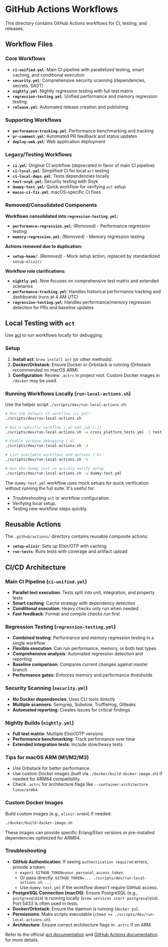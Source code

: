 # GitHub Actions Workflows

This directory contains GitHub Actions workflows for CI, testing, and releases.

## Workflow Files

### Core Workflows
- **`ci-unified.yml`**: Main CI pipeline with parallelized testing, smart caching, and conditional execution
- **`security.yml`**: Comprehensive security scanning (dependencies, secrets, SAST)
- **`nightly.yml`**: Nightly regression testing with full test matrix
- **`regression-testing.yml`**: Unified performance and memory regression testing
- **`release.yml`**: Automated release creation and publishing

### Supporting Workflows
- **`performance-tracking.yml`**: Performance benchmarking and tracking
- **`pr-comment.yml`**: Automated PR feedback and status updates
- **`deploy-web.yml`**: Web application deployment

### Legacy/Testing Workflows
- **`ci.yml`**: Original CI workflow (deprecated in favor of main CI pipeline)
- **`ci-local.yml`**: Simplified CI for local `act` testing
- **`ci-local-deps.yml`**: Tests dependencies locally
- **`test-snyk.yml`**: Security testing with Snyk
- **`dummy-test.yml`**: Quick workflow for verifying `act` setup
- **`macos-ci-fix.yml`**: macOS-specific CI fixes

### Removed/Consolidated Components
**Workflows consolidated into `regression-testing.yml`:**
- **`performance-regression.yml`**: *(Removed)* - Performance regression testing
- **`memory-regression.yml`**: *(Removed)* - Memory regression testing

**Actions removed due to duplication:**
- **`setup-beam/`**: *(Removed)* - Mock setup action, replaced by standardized `setup-elixir/`

**Workflow role clarifications:**
- **`nightly.yml`**: Now focuses on comprehensive test matrix and extended scenarios
- **`performance-tracking.yml`**: Handles historical performance tracking and dashboards (runs at 4 AM UTC)
- **`regression-testing.yml`**: Handles performance/memory regression detection for PRs and baseline updates

## Local Testing with `act`

Use [act](https://github.com/nektos/act) to run workflows locally for debugging.

### Setup

1. **Install act**: `brew install act` (or other methods).
2. **Docker/Orbstack**: Ensure Docker or Orbstack is running (Orbstack recommended on macOS ARM).
3. **Configuration**: Review `.actrc` in project root. Custom Docker images in `/docker` may be used.

### Running Workflows Locally (`run-local-actions.sh`)

Use the helper script `./scripts/dev/run-local-actions.sh`:

```bash
# Run the default CI workflow (ci.yml)
./scripts/dev/run-local-actions.sh

# Run a specific workflow (-w) and job (-j)
./scripts/dev/run-local-actions.sh -w cross_platform_tests.yml -j test_linux

# Enable verbose debugging (-d)
./scripts/dev/run-local-actions.sh -d

# List available workflows and options (-h)
./scripts/dev/run-local-actions.sh -h

# Run the dummy test to quickly verify setup
./scripts/dev/run-local-actions.sh -w dummy-test.yml
```

The `dummy-test.yml` workflow uses mock setups for quick verification without running the full suite. It's useful for:

- Troubleshooting `act` or workflow configuration.
- Verifying local setup.
- Testing new workflow steps quickly.

## Reusable Actions

The `.github/actions/` directory contains reusable composite actions:

- **`setup-elixir`**: Sets up Elixir/OTP with caching
- **`run-tests`**: Runs tests with coverage and artifact upload

## CI/CD Architecture

### Main CI Pipeline (`ci-unified.yml`)
- **Parallel test execution**: Tests split into unit, integration, and property tests
- **Smart caching**: Cache strategy with dependency detection
- **Conditional execution**: Heavy checks only run when needed
- **Fast feedback**: Format and compile checks run first

### Regression Testing (`regression-testing.yml`)
- **Combined testing**: Performance and memory regression testing in a single workflow
- **Flexible execution**: Can run performance, memory, or both test types
- **Comprehensive analysis**: Automated regression detection and reporting
- **Baseline comparison**: Compares current changes against master branch
- **Performance gates**: Enforces memory and performance thresholds

### Security Scanning (`security.yml`)
- **No Docker dependencies**: Uses CLI tools directly
- **Multiple scanners**: Semgrep, Sobelow, TruffleHog, Gitleaks
- **Automated reporting**: Creates issues for critical findings

### Nightly Builds (`nightly.yml`)
- **Full test matrix**: Multiple Elixir/OTP versions
- **Performance benchmarking**: Track performance over time
- **Extended integration tests**: Include slow/heavy tests

### Tips for macOS ARM (M1/M2/M3)

- Use Orbstack for better performance.
- Use custom Docker images (built via `./docker/build-docker-image.sh`) if needed for ARM64 compatibility.
- Check `.actrc` for architecture flags like `--container-architecture linux/arm64`.

### Custom Docker Images

Build custom images (e.g., `elixir-arm64`) if needed:

```bash
./docker/build-docker-image.sh
```

These images can provide specific Erlang/Elixir versions or pre-installed dependencies optimized for ARM64.

### Troubleshooting

- **GitHub Authentication**: If seeing `authentication required` errors, provide a token:
  - `export GITHUB_TOKEN=your_personal_access_token`
  - Or pass directly: `GITHUB_TOKEN=... ./scripts/dev/run-local-actions.sh ...`
  - Use `dummy-test.yml` if the workflow doesn't require GitHub access.
- **PostgreSQL Connection (macOS)**: Ensure PostgreSQL (e.g., `postgresql@14`) is running locally (`brew services start postgresql@14`). Port 5433 is often used in tests.
- **Docker/Orbstack**: Ensure the daemon is running (`docker ps`).
- **Permissions**: Make scripts executable (`chmod +x ./scripts/dev/run-local-actions.sh`).
- **Architecture**: Ensure correct architecture flags in `.actrc` if on ARM.

Refer to the official [act documentation](https://github.com/nektos/act) and [GitHub Actions documentation](https://docs.github.com/en/actions) for more details.
